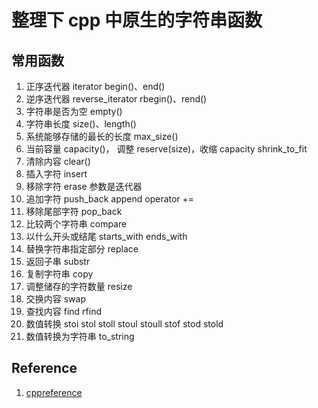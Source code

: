 # 整理下 cpp 中原生的字符串函数

## 常用函数

1. 正序迭代器 iterator begin()、end()
2. 逆序迭代器 reverse_iterator rbegin()、rend()
3. 字符串是否为空 empty()
4. 字符串长度 size()、length()
5. 系统能够存储的最长的长度 max_size()
6. 当前容量 capacity()， 调整 reserve(size)，收缩 capacity shrink_to_fit
7. 清除内容 clear()
8. 插入字符 insert
9. 移除字符 erase 参数是迭代器
10. 追加字符 push_back append operator +=
11. 移除尾部字符 pop_back
12. 比较两个字符串 compare
13. 以什么开头或结尾 starts_with ends_with
14. 替换字符串指定部分 replace
15. 返回子串 substr
16. 复制字符串 copy
17. 调整储存的字符数量 resize
18. 交换内容 swap
19. 查找内容 find rfind
20. 数值转换 stoi stol stoll stoul stoull stof stod stold
21. 数值转换为字符串 to_string

## Reference

1. [cppreference](https://zh.cppreference.com/w/cpp/string)
